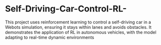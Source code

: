 # Self-Driving-Car-Control-RL-
This project uses reinforcement learning to control a self-driving car in a Webots simulation, ensuring it stays within lanes and avoids obstacles. It demonstrates the application of RL in autonomous vehicles, with the model adapting to real-time dynamic environments
